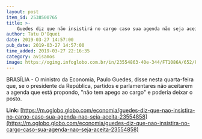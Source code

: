 ```yaml
---
layout: post
item_id: 2538500765
title: >-
    Guedes diz que não insistirá no cargo caso sua agenda não seja aceita
author: Tatu D'Oquei
date: 2019-03-27 14:57:00
pub_date: 2019-03-27 14:57:00
time_added: 2019-03-27 22:16:35
category: avisamos
image: https://ogimg.infoglobo.com.br/in/23554863-40e-344/FT1086A/652/Paulo_Guedes.jpg
---
```


BRASÍLIA - O ministro da Economia, Paulo Guedes, disse nesta quarta-feira que, se o presidente da República, partidos e parlamentares não aceitarem a agenda que está propondo, "não tem apego ao cargo" e poderia deixar o posto.

**Link:** [https://m.oglobo.globo.com/economia/guedes-diz-que-nao-insistira-no-cargo-caso-sua-agenda-nao-seja-aceita-23554858](https://m.oglobo.globo.com/economia/guedes-diz-que-nao-insistira-no-cargo-caso-sua-agenda-nao-seja-aceita-23554858)

